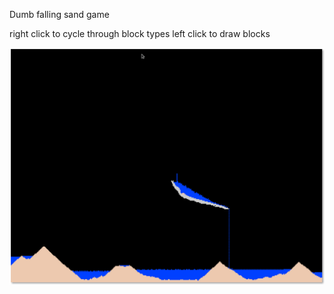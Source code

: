 Dumb falling sand game

right click to cycle through block types
left click to draw blocks

![screenshot](https://raw.githubusercontent.com/ledbettj/sand/master/sand.png)
